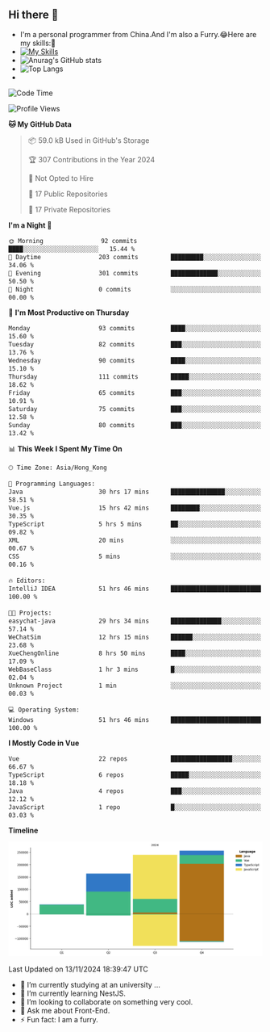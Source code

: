 ## Hi there 👋
- I'm a personal programmer from China.And I'm also a Furry.😂Here are my skills:🤔
- [![My Skills](https://skillicons.dev/icons?i=js,html,css,vue,typescript,java,golang)](https://skillicons.dev)
- ![Anurag's GitHub stats](https://github-readme-stats.vercel.app/api?username=FluffyChi-Xing&count_private=true&show_icons=true&theme=radical)
- ![Top Langs](https://github-readme-stats.vercel.app/api/top-langs/?username=FluffyChi-Xing)
- <!--START_SECTION:waka-->
![Code Time](http://img.shields.io/badge/Code%20Time-764%20hrs%2042%20mins-blue)

![Profile Views](http://img.shields.io/badge/Profile%20Views-19-blue)

**🐱 My GitHub Data** 

> 📦 59.0 kB Used in GitHub's Storage 
 > 
> 🏆 307 Contributions in the Year 2024
 > 
> 🚫 Not Opted to Hire
 > 
> 📜 17 Public Repositories 
 > 
> 🔑 17 Private Repositories 
 > 
**I'm a Night 🦉** 

```text
🌞 Morning                92 commits          ████░░░░░░░░░░░░░░░░░░░░░   15.44 % 
🌆 Daytime                203 commits         █████████░░░░░░░░░░░░░░░░   34.06 % 
🌃 Evening                301 commits         █████████████░░░░░░░░░░░░   50.50 % 
🌙 Night                  0 commits           ░░░░░░░░░░░░░░░░░░░░░░░░░   00.00 % 
```
📅 **I'm Most Productive on Thursday** 

```text
Monday                   93 commits          ████░░░░░░░░░░░░░░░░░░░░░   15.60 % 
Tuesday                  82 commits          ███░░░░░░░░░░░░░░░░░░░░░░   13.76 % 
Wednesday                90 commits          ████░░░░░░░░░░░░░░░░░░░░░   15.10 % 
Thursday                 111 commits         █████░░░░░░░░░░░░░░░░░░░░   18.62 % 
Friday                   65 commits          ███░░░░░░░░░░░░░░░░░░░░░░   10.91 % 
Saturday                 75 commits          ███░░░░░░░░░░░░░░░░░░░░░░   12.58 % 
Sunday                   80 commits          ███░░░░░░░░░░░░░░░░░░░░░░   13.42 % 
```


📊 **This Week I Spent My Time On** 

```text
🕑︎ Time Zone: Asia/Hong_Kong

💬 Programming Languages: 
Java                     30 hrs 17 mins      ███████████████░░░░░░░░░░   58.51 % 
Vue.js                   15 hrs 42 mins      ████████░░░░░░░░░░░░░░░░░   30.35 % 
TypeScript               5 hrs 5 mins        ██░░░░░░░░░░░░░░░░░░░░░░░   09.82 % 
XML                      20 mins             ░░░░░░░░░░░░░░░░░░░░░░░░░   00.67 % 
CSS                      5 mins              ░░░░░░░░░░░░░░░░░░░░░░░░░   00.16 % 

🔥 Editors: 
IntelliJ IDEA            51 hrs 46 mins      █████████████████████████   100.00 % 

🐱‍💻 Projects: 
easychat-java            29 hrs 34 mins      ██████████████░░░░░░░░░░░   57.14 % 
WeChatSim                12 hrs 15 mins      ██████░░░░░░░░░░░░░░░░░░░   23.68 % 
XueChengOnline           8 hrs 50 mins       ████░░░░░░░░░░░░░░░░░░░░░   17.09 % 
WebBaseClass             1 hr 3 mins         █░░░░░░░░░░░░░░░░░░░░░░░░   02.04 % 
Unknown Project          1 min               ░░░░░░░░░░░░░░░░░░░░░░░░░   00.03 % 

💻 Operating System: 
Windows                  51 hrs 46 mins      █████████████████████████   100.00 % 
```

**I Mostly Code in Vue** 

```text
Vue                      22 repos            █████████████████░░░░░░░░   66.67 % 
TypeScript               6 repos             █████░░░░░░░░░░░░░░░░░░░░   18.18 % 
Java                     4 repos             ███░░░░░░░░░░░░░░░░░░░░░░   12.12 % 
JavaScript               1 repo              █░░░░░░░░░░░░░░░░░░░░░░░░   03.03 % 
```



**Timeline**

![Lines of Code chart](https://raw.githubusercontent.com/FluffyChi-Xing/FluffyChi-Xing/main/assets/bar_graph.png)


 Last Updated on 13/11/2024 18:39:47 UTC
<!--END_SECTION:waka-->
- 🔭 I’m currently studying at an university ...
- 🌱 I’m currently learning NestJS.
- 👯 I’m looking to collaborate on something very cool.
- 💬 Ask me about Front-End.
- ⚡ Fun fact: I am a furry.
